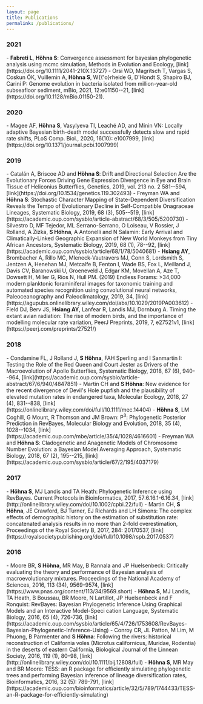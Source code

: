 ```yaml
---
layout: page
title: Publications
permalink: /publications/
---
```


<h3>2021</h3>
- <strong>Fabreti L</strong>, <strong>Höhna S</strong>: Convergence assessment for bayesian phylogenetic analysis using mcmc simulation, Methods in Evolution and Ecology, [link](https://doi.org/10.1111/2041-210X.13727)
- Orsi WD, Magritsch T, Vargas S, Coskun ÖK, Vuillemin A, <strong>Höhna S</strong>, W{\"o}rheide G, D'Hondt S, Shapiro BJ, Carini P: Genome evolution in bacteria isolated from million-year-old subseafloor sediment, mBio, 2021, 12:e01150--21, [link](https://doi.org/10.1128/mBio.01150-21).

<h3>2020</h3>
- Magee AF, <strong>Höhna S</strong>, Vasylyeva TI, Leaché AD, and Minin VN: Locally adaptive Bayesian birth-death model successfully detects slow and rapid rate shifts, PLoS Comp. Biol., 2020, 16(10): e1007999, [link](https://doi.org/10.1371/journal.pcbi.1007999)


<h3>2019</h3>
- Catalán A, Briscoe AD and <strong>Höhna S</strong>: Drift and Directional Selection Are the Evolutionary Forces Driving Gene Expression Divergence in Eye and Brain Tissue of Heliconius Butterflies, Genetics, 2019, vol. 213 no. 2 581--594, [link](https://doi.org/10.1534/genetics.119.302493)
- Freyman WA and <strong>Höhna S</strong>: Stochastic Character Mapping of State-Dependent Diversification Reveals the Tempo of Evolutionary Decline in Self-Compatible Onagraceae Lineages, Systematic Biology, 2019, 68 (3), 505--519, [link](https://academic.oup.com/sysbio/article-abstract/68/3/505/5200730)
- Silvestro D, MF Tejedor, ML Serrano-Serrano, O Loiseau, V Rossier, J Rolland, A Zizka, <strong>S Höhna</strong>, A Antonelli and N Salamin: Early Arrival and Climatically-Linked Geographic Expansion of New World Monkeys from Tiny African Ancestors, Systematic Biology, 2019, 68 (1), 78--92, [link](https://academic.oup.com/sysbio/article/68/1/78/5040681)
- <strong>Hsiang AY</strong>, Brombacher A, Rillo MC, Mleneck-Vautravers MJ, Conn S, Lordsmith S, Jentzen A, Henehan MJ, Metcalfe B, Fenton I, Wade BS, Fox L, Meilland J, Davis CV, Baranowski U, Groeneveld J, Edgar KM, Movellan A, Aze T, Dowsett H, Miller G, Rios N, Hull PM. (2019) Endless Forams: >34,000 modern planktonic foraminiferal images for taxonomic training and automated species recognition using convolutional neural networks, Paleoceanography and Paleoclimatology, 2019, 34, [link](https://agupubs.onlinelibrary.wiley.com/doi/abs/10.1029/2019PA003612)
- Field DJ, Berv JS, <strong>Hsiang AY</strong>, Lanfear R, Landis MJ, Dornburg A. Timing the extant avian radiation: The rise of modern birds, and the importance of modelling molecular rate variation, PeerJ Preprints, 2019, 7, e27521v1, [link](https://peerj.com/preprints/27521/)

<h3>2018</h3>
- Condamine FL, J Rolland J, <strong>S Höhna</strong>, FAH Sperling and I Sanmartin I: Testing the Role of the Red Queen and Court Jester as Drivers of the Macroevolution of Apollo Butterflies, Systematic Biology, 2018, 67 (6), 940--964, [link](https://academic.oup.com/sysbio/article-abstract/67/6/940/4847851)
- Martin CH and <strong>S Höhna</strong>: New evidence for the recent divergence of Devil's Hole pupfish and the plausibility of elevated mutation rates in endangered taxa, Molecular Ecology, 2018, 27 (4), 831--838, [link](https://onlinelibrary.wiley.com/doi/full/10.1111/mec.14404)
- <strong>Höhna S</strong>, LM Coghill, G Mount, R Thomson and JM Brown: P<sup>3</sup>: Phylogenetic Posterior Prediction in RevBayes, Molecular Biology and Evolution, 2018, 35 (4), 1028--1034, [link](https://academic.oup.com/mbe/article/35/4/1028/4616601)
- Freyman WA and <strong>Höhna S</strong>: Cladogenetic and Anagenetic Models of Chromosome Number Evolution: a Bayesian Model Averaging Approach, Systematic Biology, 2018, 67 (2), 195--215, [link](https://academic.oup.com/sysbio/article/67/2/195/4037179)


<h3>2017</h3>
- <strong>Höhna S</strong>, MJ Landis and TA Heath: Phylogenetic Inference using RevBayes. Current Protocols in Bioinformatics, 2017, 57:6.16.1-6.16.34, [link](http://onlinelibrary.wiley.com/doi/10.1002/cpbi.22/full)
- Martin CH, <strong>S Höhna</strong>, JE Crawford, BJ Turner, EJ Richards and LH Simons: The complex effects of demographic history on the estimation of substitution rate: concatenated analysis results in no more than 2-fold overestimation, Proceedings of the Royal Society B, 2017, 284: 20170537, [link](https://royalsocietypublishing.org/doi/full/10.1098/rspb.2017.0537)

<h3>2016</h3>
- Moore BR, <strong>S Höhna</strong>, MR May, B Rannala and JP Huelsenbeck: Critically evaluating the theory and performance of Bayesian analysis of macroevolutionary mixtures. Proceedings of the National Academy of Sciences, 2016, 113 (34), 9569-9574, [link](https://www.pnas.org/content/113/34/9569.short)
- <strong>Höhna S</strong>, MJ Landis, TA Heath, B Boussau, BR Moore, N Lartillot, JP Huelsenbeck and F Ronquist: RevBayes: Bayesian Phylogenetic Inference Using Graphical Models and an Interactive Model-Speci cation Language, Systematic Biology, 2016, 65 (4), 726-736, [link](https://academic.oup.com/sysbio/article/65/4/726/1753608/RevBayes-Bayesian-Phylogenetic-Inference-Using)
- Conroy CR, JL Patton, M Lim, M Phuong, B Parmenter and <strong>S Höhna</strong>: Following the rivers: historical reconstruction of California voles (Microtus californicus, Muridae, Rodentia) in the deserts of eastern California, Biological Journal of the Linnean Society, 2016, 119 (1), 80–98, [link](http://onlinelibrary.wiley.com/doi/10.1111/bij.12808/full)
- <strong>Höhna S</strong>, MR May and BR Moore: TESS: an R package for efficiently simulating phylogenetic trees and performing Bayesian inference of lineage diversification rates, Bioinformatics, 2016, 32 (5): 789-791, [link](https://academic.oup.com/bioinformatics/article/32/5/789/1744433/TESS-an-R-package-for-efficiently-simulating)
